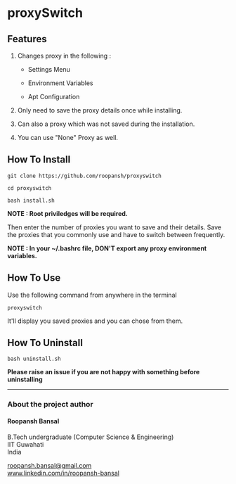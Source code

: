 # proxySwitch


## Features
1) Changes proxy in the following :
		
	- Settings Menu

	- Environment Variables

	- Apt Configuration
	
2) Only need to save the proxy details once while installing.

3) Can also a proxy which was not saved during the installation.

4) You can use "None" Proxy as well.

## How To Install

	git clone https://github.com/roopansh/proxyswitch

	cd proxyswitch

	bash install.sh

**NOTE : Root priviledges will be required.**

Then enter the number of proxies you want to save and their details.
Save the proxies that you commonly use and have to switch between frequently.

**NOTE : In your ~/.bashrc file, DON'T export any proxy environment variables.**

## How To Use

Use the following command from anywhere in the terminal


	proxyswitch


It'll display you saved proxies and you can chose from them.

## How To Uninstall

	bash uninstall.sh

**Please raise an issue if you are not happy with something before uninstalling**

____________________

### About the project author
#### Roopansh Bansal
B.Tech undergraduate (Computer Science & Engineering)  
IIT Guwahati  
India  

roopansh.bansal@gmail.com  
www.linkedin.com/in/roopansh-bansal
